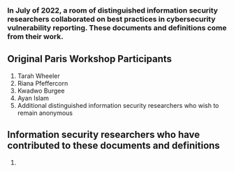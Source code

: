 ### In July of 2022, a room of distinguished information security researchers collaborated on best practices in cybersecurity vulnerability reporting. These documents and definitions come from their work.

## Original Paris Workshop Participants

1. Tarah Wheeler
1. Riana Pfeffercorn
1. Kwadwo Burgee
1. Ayan Islam
1. Additional distinguished information security researchers who wish to remain anonymous

## Information security researchers who have contributed to these documents and definitions

1. 

